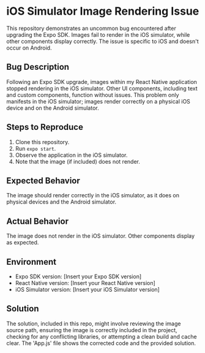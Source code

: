 # iOS Simulator Image Rendering Issue

This repository demonstrates an uncommon bug encountered after upgrading the Expo SDK. Images fail to render in the iOS simulator, while other components display correctly.  The issue is specific to iOS and doesn't occur on Android.

## Bug Description

Following an Expo SDK upgrade, images within my React Native application stopped rendering in the iOS simulator. Other UI components, including text and custom components, function without issues.  This problem only manifests in the iOS simulator; images render correctly on a physical iOS device and on the Android simulator.

## Steps to Reproduce

1. Clone this repository.
2. Run `expo start`.
3. Observe the application in the iOS simulator.
4. Note that the image (if included) does not render.

## Expected Behavior

The image should render correctly in the iOS simulator, as it does on physical devices and the Android simulator.

## Actual Behavior

The image does not render in the iOS simulator.  Other components display as expected.

## Environment

* Expo SDK version: [Insert your Expo SDK version]
* React Native version: [Insert your React Native version]
* iOS Simulator version: [Insert your iOS Simulator version]

## Solution

The solution, included in this repo, might involve reviewing the image source path, ensuring the image is correctly included in the project, checking for any conflicting libraries, or attempting a clean build and cache clear.  The 'App.js' file shows the corrected code and the provided solution.